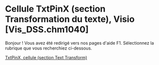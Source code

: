 
# Cellule TxtPinX (section Transformation du texte), Visio [Vis_DSS.chm1040]

Bonjour ! Vous avez été redirigé vers nos pages d'aide F1. Sélectionnez la rubrique que vous recherchiez ci-dessous.

[TxtPinX, cellule (section Text Transform)](http://msdn.microsoft.com/library/d0c0fe52-6a9e-e40e-394e-83a851db55a4%28Office.15%29.aspx)
